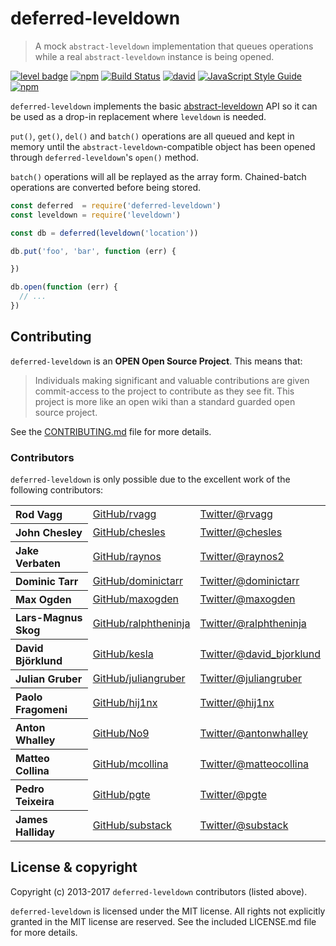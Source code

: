 # deferred-leveldown

> A mock `abstract-leveldown` implementation that queues operations while a real `abstract-leveldown` instance is being opened.

[![level badge][level-badge]](https://github.com/level/awesome)
[![npm](https://img.shields.io/npm/v/deferred-leveldown.svg)](https://www.npmjs.com/package/deferred-leveldown)
[![Build Status](https://travis-ci.org/Level/deferred-leveldown.svg?branch=master)](https://travis-ci.org/Level/deferred-leveldown)
[![david](https://img.shields.io/david/level/deferred-leveldown.svg)](https://david-dm.org/level/deferred-leveldown)
[![JavaScript Style Guide](https://img.shields.io/badge/code_style-standard-brightgreen.svg)](https://standardjs.com)
[![npm](https://img.shields.io/npm/dm/deferred-leveldown.svg)](https://www.npmjs.com/package/deferred-leveldown)

`deferred-leveldown` implements the basic [abstract-leveldown](https://github.com/Level/abstract-leveldown) API so it can be used as a drop-in replacement where `leveldown` is needed.

`put()`, `get()`, `del()` and `batch()` operations are all queued and kept in memory until the `abstract-leveldown`-compatible object has been opened through `deferred-leveldown`'s `open()` method.

`batch()` operations will all be replayed as the array form. Chained-batch operations are converted before being stored.

```js
const deferred  = require('deferred-leveldown')
const leveldown = require('leveldown')

const db = deferred(leveldown('location'))

db.put('foo', 'bar', function (err) {

})

db.open(function (err) {
  // ...
})
```

Contributing
------------

`deferred-leveldown` is an **OPEN Open Source Project**. This means that:

> Individuals making significant and valuable contributions are given commit-access to the project to contribute as they see fit. This project is more like an open wiki than a standard guarded open source project.

See the [CONTRIBUTING.md](https://github.com/Level/levelup/blob/master/CONTRIBUTING.md) file for more details.

### Contributors

`deferred-leveldown` is only possible due to the excellent work of the following contributors:

<table><tbody>
<tr><th align="left">Rod Vagg</th><td><a href="https://github.com/rvagg">GitHub/rvagg</a></td><td><a href="http://twitter.com/rvagg">Twitter/@rvagg</a></td></tr>
<tr><th align="left">John Chesley</th><td><a href="https://github.com/chesles/">GitHub/chesles</a></td><td><a href="http://twitter.com/chesles">Twitter/@chesles</a></td></tr>
<tr><th align="left">Jake Verbaten</th><td><a href="https://github.com/raynos">GitHub/raynos</a></td><td><a href="http://twitter.com/raynos2">Twitter/@raynos2</a></td></tr>
<tr><th align="left">Dominic Tarr</th><td><a href="https://github.com/dominictarr">GitHub/dominictarr</a></td><td><a href="http://twitter.com/dominictarr">Twitter/@dominictarr</a></td></tr>
<tr><th align="left">Max Ogden</th><td><a href="https://github.com/maxogden">GitHub/maxogden</a></td><td><a href="http://twitter.com/maxogden">Twitter/@maxogden</a></td></tr>
<tr><th align="left">Lars-Magnus Skog</th><td><a href="https://github.com/ralphtheninja">GitHub/ralphtheninja</a></td><td><a href="http://twitter.com/ralphtheninja">Twitter/@ralphtheninja</a></td></tr>
<tr><th align="left">David Björklund</th><td><a href="https://github.com/kesla">GitHub/kesla</a></td><td><a href="http://twitter.com/david_bjorklund">Twitter/@david_bjorklund</a></td></tr>
<tr><th align="left">Julian Gruber</th><td><a href="https://github.com/juliangruber">GitHub/juliangruber</a></td><td><a href="http://twitter.com/juliangruber">Twitter/@juliangruber</a></td></tr>
<tr><th align="left">Paolo Fragomeni</th><td><a href="https://github.com/hij1nx">GitHub/hij1nx</a></td><td><a href="http://twitter.com/hij1nx">Twitter/@hij1nx</a></td></tr>
<tr><th align="left">Anton Whalley</th><td><a href="https://github.com/No9">GitHub/No9</a></td><td><a href="https://twitter.com/antonwhalley">Twitter/@antonwhalley</a></td></tr>
<tr><th align="left">Matteo Collina</th><td><a href="https://github.com/mcollina">GitHub/mcollina</a></td><td><a href="https://twitter.com/matteocollina">Twitter/@matteocollina</a></td></tr>
<tr><th align="left">Pedro Teixeira</th><td><a href="https://github.com/pgte">GitHub/pgte</a></td><td><a href="https://twitter.com/pgte">Twitter/@pgte</a></td></tr>
<tr><th align="left">James Halliday</th><td><a href="https://github.com/substack">GitHub/substack</a></td><td><a href="https://twitter.com/substack">Twitter/@substack</a></td></tr>
</tbody></table>

<a name="license"></a>
License &amp; copyright
-------------------

Copyright (c) 2013-2017 `deferred-leveldown` contributors (listed above).

`deferred-leveldown` is licensed under the MIT license. All rights not explicitly granted in the MIT license are reserved. See the included LICENSE.md file for more details.

[level-badge]: http://leveldb.org/img/badge.svg
